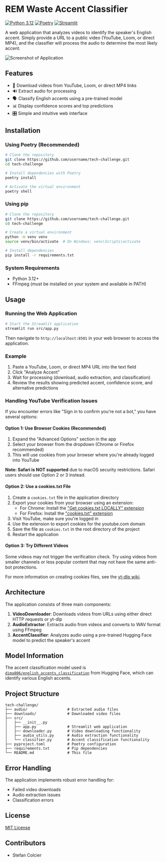 # REM Waste Accent Classifier

[![Python 3.12](https://img.shields.io/badge/python-3.12-blue.svg)](https://www.python.org/downloads/release/python-3120/)
[![Poetry](https://img.shields.io/badge/poetry-1.7.1-blue.svg)](https://python-poetry.org/)
[![Streamlit](https://img.shields.io/badge/streamlit-1.45.0-orange.svg)](https://streamlit.io/)

A web application that analyzes videos to identify the speaker's English accent. Simply provide a URL to a public video (YouTube, Loom, or direct MP4), and the classifier will process the audio to determine the most likely accent.

![Screenshot of Application](https://via.placeholder.com/800x450?text=REM+Waste+Accent+Classifier)

## Features

- 🎥 Download videos from YouTube, Loom, or direct MP4 links
- 🔊 Extract audio for processing
- 🗣️ Classify English accents using a pre-trained model
- 📊 Display confidence scores and top predictions
- 🎛️ Simple and intuitive web interface

## Installation

### Using Poetry (Recommended)

```bash
# Clone the repository
git clone https://github.com/username/tech-challenge.git
cd tech-challenge

# Install dependencies with Poetry
poetry install

# Activate the virtual environment
poetry shell
```

### Using pip

```bash
# Clone the repository
git clone https://github.com/username/tech-challenge.git
cd tech-challenge

# Create a virtual environment
python -m venv venv
source venv/bin/activate  # On Windows: venv\Scripts\activate

# Install dependencies
pip install -r requirements.txt
```

### System Requirements

- Python 3.12+
- FFmpeg (must be installed on your system and available in PATH)

## Usage

### Running the Web Application

```bash
# Start the Streamlit application
streamlit run src/app.py
```

Then navigate to `http://localhost:8501` in your web browser to access the application.

### Example

1. Paste a YouTube, Loom, or direct MP4 URL into the text field
2. Click "Analyze Accent"
3. Wait for processing (download, audio extraction, and classification)
4. Review the results showing predicted accent, confidence score, and alternative predictions

### Handling YouTube Verification Issues

If you encounter errors like "Sign in to confirm you're not a bot," you have several options:

#### Option 1: Use Browser Cookies (Recommended)
1. Expand the "Advanced Options" section in the app
2. Select your browser from the dropdown (Chrome or Firefox recommended)
3. This will use cookies from your browser where you're already logged into YouTube

**Note: Safari is NOT supported** due to macOS security restrictions. Safari users should use Option 2 or 3 instead.

#### Option 2: Use a cookies.txt File
1. Create a `cookies.txt` file in the application directory
2. Export your cookies from your browser using an extension:
   - For Chrome: Install the ["Get cookies.txt LOCALLY" extension](https://chrome.google.com/webstore/detail/get-cookiestxt-locally/cclelndahbckbenkjhflpdbgdldlbecc)
   - For Firefox: Install the ["cookies.txt" extension](https://addons.mozilla.org/en-US/firefox/addon/cookies-txt/)
3. Visit YouTube, make sure you're logged in
4. Use the extension to export cookies for the youtube.com domain
5. Save the file as `cookies.txt` in the root directory of the project
6. Restart the application

#### Option 3: Try Different Videos
Some videos may not trigger the verification check. Try using videos from smaller channels or less popular content that may not have the same anti-bot protections.

For more information on creating cookies files, see the [yt-dlp wiki](https://github.com/yt-dlp/yt-dlp/wiki/FAQ#how-do-i-pass-cookies-to-yt-dlp).

## Architecture

The application consists of three main components:

1. **VideoDownloader**: Downloads videos from URLs using either direct HTTP requests or yt-dlp
2. **AudioExtractor**: Extracts audio from videos and converts to WAV format using FFmpeg
3. **AccentClassifier**: Analyzes audio using a pre-trained Hugging Face model to predict the speaker's accent

## Model Information

The accent classification model used is [`dima806/english_accents_classification`](https://huggingface.co/dima806/english_accents_classification) from Hugging Face, which can identify various English accents.

## Project Structure

```
tech-challenge/
├── audio/                  # Extracted audio files
├── downloads/              # Downloaded video files
├── src/
│   ├── __init__.py
│   ├── app.py              # Streamlit web application
│   ├── downloader.py       # Video downloading functionality
│   ├── audio_utils.py      # Audio extraction functionality
│   └── classifier.py       # Accent classification functionality
├── pyproject.toml          # Poetry configuration
├── requirements.txt        # Pip dependencies
└── README.md               # This file
```

## Error Handling

The application implements robust error handling for:
- Failed video downloads
- Audio extraction issues
- Classification errors

## License

[MIT License](LICENSE)

## Contributors

- Stefan Colcier